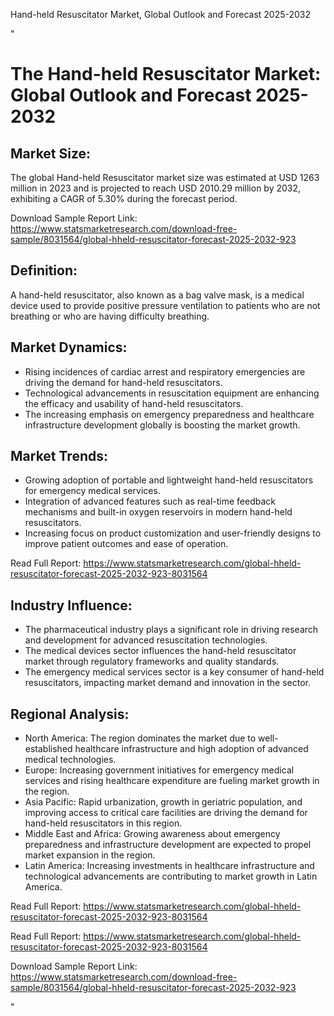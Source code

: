 Hand-held Resuscitator Market, Global Outlook and Forecast 2025-2032

"<h1>The Hand-held Resuscitator Market: Global Outlook and Forecast 2025-2032</h1>

<h2>Market Size:</h2>
<p>The global Hand-held Resuscitator market size was estimated at USD 1263 million in 2023 and is projected to reach USD 2010.29 million by 2032, exhibiting a CAGR of 5.30% during the forecast period.</p>
<p>Download Sample Report Link: <a href='https://www.statsmarketresearch.com/download-free-sample/8031564/global-hheld-resuscitator-forecast-2025-2032-923'>https://www.statsmarketresearch.com/download-free-sample/8031564/global-hheld-resuscitator-forecast-2025-2032-923</a></p>

<h2>Definition:</h2>
<p>A hand-held resuscitator, also known as a bag valve mask, is a medical device used to provide positive pressure ventilation to patients who are not breathing or who are having difficulty breathing.</p>

<h2>Market Dynamics:</h2>
<ul>
    <li>Rising incidences of cardiac arrest and respiratory emergencies are driving the demand for hand-held resuscitators.</li>
    <li>Technological advancements in resuscitation equipment are enhancing the efficacy and usability of hand-held resuscitators.</li>
    <li>The increasing emphasis on emergency preparedness and healthcare infrastructure development globally is boosting the market growth.</li>
</ul>

<h2>Market Trends:</h2>
<ul>
    <li>Growing adoption of portable and lightweight hand-held resuscitators for emergency medical services.</li>
    <li>Integration of advanced features such as real-time feedback mechanisms and built-in oxygen reservoirs in modern hand-held resuscitators.</li>
    <li>Increasing focus on product customization and user-friendly designs to improve patient outcomes and ease of operation.</li>
</ul>
<p>Read Full Report: <a href='https://www.statsmarketresearch.com/global-hheld-resuscitator-forecast-2025-2032-923-8031564'>https://www.statsmarketresearch.com/global-hheld-resuscitator-forecast-2025-2032-923-8031564</a></p>

<h2>Industry Influence:</h2>
<ul>
    <li>The pharmaceutical industry plays a significant role in driving research and development for advanced resuscitation technologies.</li>
    <li>The medical devices sector influences the hand-held resuscitator market through regulatory frameworks and quality standards.</li>
    <li>The emergency medical services sector is a key consumer of hand-held resuscitators, impacting market demand and innovation in the sector.</li>
</ul>

<h2>Regional Analysis:</h2>
<ul>
    <li>North America: The region dominates the market due to well-established healthcare infrastructure and high adoption of advanced medical technologies.</li>
    <li>Europe: Increasing government initiatives for emergency medical services and rising healthcare expenditure are fueling market growth in the region.</li>
    <li>Asia Pacific: Rapid urbanization, growth in geriatric population, and improving access to critical care facilities are driving the demand for hand-held resuscitators in this region.</li>
    <li>Middle East and Africa: Growing awareness about emergency preparedness and infrastructure development are expected to propel market expansion in the region.</li>
    <li>Latin America: Increasing investments in healthcare infrastructure and technological advancements are contributing to market growth in Latin America.</li>
</ul>
<p>Read Full Report: <a href='https://www.statsmarketresearch.com/global-hheld-resuscitator-forecast-2025-2032-923-8031564'>https://www.statsmarketresearch.com/global-hheld-resuscitator-forecast-2025-2032-923-8031564</a></p>

<p>Read Full Report: <a href='https://www.statsmarketresearch.com/global-hheld-resuscitator-forecast-2025-2032-923-8031564'>https://www.statsmarketresearch.com/global-hheld-resuscitator-forecast-2025-2032-923-8031564</a></p>
<p>Download Sample Report Link: <a href='https://www.statsmarketresearch.com/download-free-sample/8031564/global-hheld-resuscitator-forecast-2025-2032-923'>https://www.statsmarketresearch.com/download-free-sample/8031564/global-hheld-resuscitator-forecast-2025-2032-923</a></p>"

